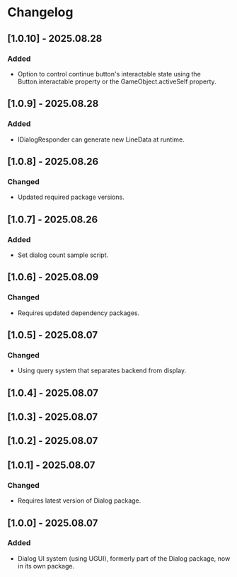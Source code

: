 # Changelog

## [1.0.10] - 2025.08.28

### Added

- Option to control continue button's interactable state using the Button.interactable property or the GameObject.activeSelf property.

## [1.0.9] - 2025.08.28

### Added

- IDialogResponder can generate new LineData at runtime.

## [1.0.8] - 2025.08.26

### Changed

- Updated required package versions.

## [1.0.7] - 2025.08.26

### Added

- Set dialog count sample script.

## [1.0.6] - 2025.08.09

### Changed

- Requires updated dependency packages.

## [1.0.5] - 2025.08.07

### Changed

- Using query system that separates backend from display.

## [1.0.4] - 2025.08.07
## [1.0.3] - 2025.08.07
## [1.0.2] - 2025.08.07
## [1.0.1] - 2025.08.07

### Changed

* Requires latest version of Dialog package.

## [1.0.0] - 2025.08.07

### Added

* Dialog UI system (using UGUI), formerly part of the Dialog package, now in its own package.